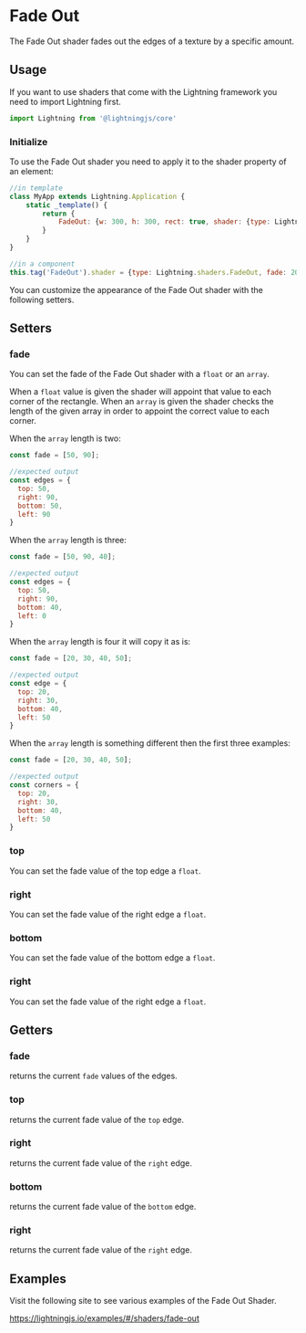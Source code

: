 # Fade Out

The Fade Out shader fades out the edges of a texture by a specific amount.

## Usage

If you want to use shaders that come with the Lightning framework you need to import Lightning first.

```js
import Lightning from '@lightningjs/core'
```

### Initialize

To use the Fade Out shader you need to apply it to the shader property of an element:

```js
//in template
class MyApp extends Lightning.Application {
    static _template() {
        return {
            FadeOut: {w: 300, h: 300, rect: true, shader: {type: Lightning.shaders.FadeOut, fade: 20}}
        }
    }
}

//in a component
this.tag('FadeOut').shader = {type: Lightning.shaders.FadeOut, fade: 20}
```

You can customize the appearance of the Fade Out shader with the following setters.


## Setters

### fade
You can set the fade of the Fade Out shader with a `float` or an `array`.

When a `float` value is given the shader will appoint that value to each corner of the rectangle. When an `array` is given the shader checks the length of the given array in order to appoint the correct value to each corner.

When the `array` length is two:

```js
const fade = [50, 90];

//expected output
const edges = {
  top: 50,
  right: 90,
  bottom: 50,
  left: 90
}
```

When the `array` length is three:

```js
const fade = [50, 90, 40];

//expected output
const edges = {
  top: 50,
  right: 90,
  bottom: 40,
  left: 0
}
```

When the `array` length is four it will copy it as is:

```js
const fade = [20, 30, 40, 50];

//expected output
const edge = {
  top: 20,
  right: 30,
  bottom: 40,
  left: 50
}
```

When the `array` length is something different then the first three examples:

```js
const fade = [20, 30, 40, 50];

//expected output
const corners = {
  top: 20,
  right: 30,
  bottom: 40,
  left: 50
}
```

### top
You can set the fade value of the top edge a `float`.

### right
You can set the fade value of the right edge a `float`.

### bottom
You can set the fade value of the bottom edge a `float`.

### right
You can set the fade value of the right edge a `float`.


## Getters

### fade
returns the current `fade` values of the edges.

### top
returns the current fade value of the `top` edge.

### right
returns the current fade value of the `right` edge.

### bottom
returns the current fade value of the `bottom` edge.

### right
returns the current fade value of the `right` edge.

## Examples

Visit the following site to see various examples of the Fade Out Shader.

<https://lightningjs.io/examples/#/shaders/fade-out>
